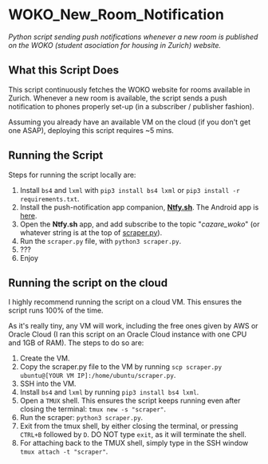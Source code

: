# WOKO_New_Room_Notification

_Python script sending push notifications whenever a new room is published on the WOKO (student asociation for housing in Zurich) website._

## What this Script Does

This script continuously fetches the WOKO website for rooms available in Zurich. Whenever a new room is available, the script sends a push notification to phones properly set-up (in a subscriber / publisher fashion).

Assuming you already have an available VM on the cloud (if you don't get one ASAP), deploying this script requires ~5 mins.

## Running the Script

Steps for running the script locally are:

1. Install `bs4` and `lxml` with `pip3 install bs4 lxml` or `pip3 install -r requirements.txt`.
2. Install the push-notification app companion, [**Ntfy.sh**](https://ntfy.sh/). The Android app is [here](https://play.google.com/store/apps/details?id=io.heckel.ntfy).
3. Open the **Ntfy.sh** app, and add subscribe to the topic "_cazare_woko_" (or whatever string is at the top of [scraper.py](./scraper.py)).
4. Run the `scraper.py` file, with `python3 scraper.py`.
5. ???
6. Enjoy

## Running the script on the cloud

I highly recommend running the script on a cloud VM. This ensures the script runs 100% of the time.

As it's really tiny, any VM will work, including the free ones given by AWS or Oracle Cloud (I ran this script on an Oracle Cloud instance with one CPU and 1GB of RAM). The steps to do so are:

1. Create the VM.
2. Copy the scraper.py file to the VM by running `scp scraper.py ubuntu@[YOUR VM IP]:/home/ubuntu/scraper.py`.
3. SSH into the VM.
4. Install `bs4` and `lxml` by running `pip3 install bs4 lxml`.
4. Open a `TMUX` shell. This ensures the script keeps running even after closing the terminal: `tmux new -s "scraper"`.
5. Run the scraper: `python3 scraper.py`.
6. Exit from the tmux shell, by either closing the terminal, or pressing `CTRL+B` followed by `D`. DO NOT type `exit`, as it will terminate the shell.
7. For attaching back to the TMUX shell, simply type in the SSH window `tmux attach -t "scraper"`.